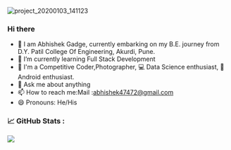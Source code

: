 
![project_20200103_141123](https://user-images.githubusercontent.com/69665891/94824737-fc1b9f80-0422-11eb-8883-d4ee6c20d5e0.jpg)
### Hi there 

- 🔭 I am Abhishek Gadge, currently embarking on my B.E. journey from D.Y. Patil College Of Engineering, Akurdi, Pune. 
- 🌱 I’m currently learning Full Stack Development 
- 👯  I'm a Competitive Coder,Photographer, 💻 Data Science enthusiast, 📱Android enthusiast.
- 💬 Ask me about anything
- 📫 How to reach me:Mail :abhishek47472@gmail.com
- 😄 Pronouns: He/His
### &#x1f4c8; GitHub Stats :
<img src="https://github-readme-stats.vercel.app/api?username=Abhishek-Gadge&&show_icons=true&title_color=ffffff&icon_color=bb2acf&text_color=daf7dc&bg_color=151515">
